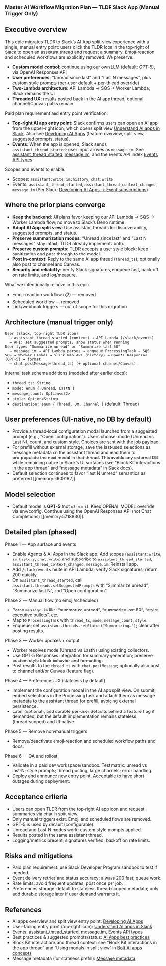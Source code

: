 ### Master AI Workflow Migration Plan — TLDR Slack App (Manual Trigger Only)

## Executive overview

This epic migrates TLDR to Slack’s AI App split‑view experience with a single, manual entry point: users click the TLDR icon in the top‑right of Slack to open an assistant thread and request a summary. Emoji‑reaction and scheduled workflows are explicitly removed. We preserve:
- **Custom model control**: continue using our own LLM (default: GPT‑5), via OpenAI Responses API
- **User preferences**: “Unread since last” and “Last N messages”, plus custom style prompts (per‑user default + per‑thread override)
- **Two‑Lambda architecture**: API Lambda → SQS → Worker Lambda; Slack remains the UI
- **Threaded UX**: results posted back in the AI app thread; optional channel/Canvas paths remain

Paid plan requirement and entry point verification:
- **Top‑right AI app entry point**: Slack confirms users can open an AI app from the upper‑right icon, which opens split view [Understand AI apps in Slack](https://slack.com/help/articles/33076000248851-Understand-AI-apps-in-Slack#chat-in-a-split-view). Also see [Developing AI Apps](https://api.slack.com/docs/apps/ai) (feature overview, split view, suggested prompts, status).
- **Events**: When the app is opened, Slack sends `assistant_thread_started`; user input arrives as `message.im`. See [assistant_thread_started](https://api.slack.com/events/assistant_thread_started), [message.im](https://api.slack.com/events/message.im), and the Events API index [Events API types](https://api.slack.com/events).

Scopes and events to enable:
- Scopes: `assistant:write`, `im:history`, `chat:write`
- Events: `assistant_thread_started`, `assistant_thread_context_changed`, `message.im`
(Per Slack: [Developing AI Apps → Event subscriptions](https://api.slack.com/docs/apps/ai))

## Where the prior plans converge
- **Keep the backend**: All plans favor keeping our API Lambda → SQS → Worker Lambda flow; no move to Slack’s Deno runtime.
- **Adopt AI App split view**: Use assistant threads for discoverability, suggested prompts, and status.
- **Preserve summarization modes**: “Unread since last” and “Last N messages” stay intact; TLDR already implements both.
- **Preserve custom prompts**: TLDR accepts a user style block; keep sanitization and pass through to the model.
- **Post in-context**: Reply to the same AI app thread (`thread_ts`), optionally also post to channel and Canvas.
- **Security and reliability**: Verify Slack signatures, enqueue fast, back off on rate limits, and log/measure.

What we intentionally remove in this epic
- Emoji‑reaction workflow (📋) — removed
- Scheduled workflow — removed
- Link/webhook triggers — out of scope for this migration

## Architecture (manual trigger only)
```
User (Slack, top‑right TLDR icon)
  → assistant_thread_started (context) → API Lambda (/slack/events)
  → API: set suggested prompts; show status when running
User types "Summarize unread" or "Summarize last 50"
  → message.im → API Lambda parses → enqueue ProcessingTask → SQS
SQS → Worker Lambda → Slack Web API (history) → OpenAI Responses (GPT‑5) → format
  → chat.postMessage(thread_ts) (+ optional channel/Canvas)
```

Internal task schema additions (modeled after earlier docs):
- `thread_ts: String`
- `mode: enum { Unread, LastN }`
- `message_count: Option<u32>`
- `style: Option<String>`
- `destination: enum { Thread, DM, Channel }` (default: Thread)

## User preferences (UI‑native, no DB by default)
- Provide a thread‑local configuration modal launched from a suggested prompt (e.g., “Open configuration”). Users choose: mode (Unread vs Last N), count, and custom style. Choices are sent with the job payload.
- For prefill without external storage, save the last‑used selections as message metadata on the assistant thread and read them to pre‑populate the next modal in that thread. This avoids any external DB while remaining native to Slack’s UI surfaces (see “Block Kit interactions in the app thread” and “message metadata” in Slack docs).
- Default selection continues to favor “last N unread” semantics as preferred [[memory:6609182]].

## Model selection
- Default model is **GPT‑5** (not `o3-mini`). Keep OPENAI_MODEL override via env/config. Continue using the OpenAI Responses API (not Chat Completions) [[memory:5718830]].

## Detailed plan (phased)

Phase 1 — App surface and events
- Enable Agents & AI Apps in the Slack app. Add scopes (`assistant:write`, `im:history`, `chat:write`) and subscribe to `assistant_thread_started`, `assistant_thread_context_changed`, `message.im`. Reinstall app.
- Add `/slack/events` route in API Lambda; verify Slack signatures; return 200 quickly.
- On `assistant_thread_started`, call `assistant.threads.setSuggestedPrompts` with “Summarize unread”, “Summarize last N”, and “Open configuration”.

Phase 2 — Manual flow (no emoji/scheduled)
- Parse `message.im` like: “summarize unread”, “summarize last 50”, “style: executive bullets”, etc.
- Map to `ProcessingTask` with `thread_ts`, `mode`, `message_count`, `style`.
- Enqueue; set `assistant.threads.setStatus("Summarizing…")`; clear after posting results.

Phase 3 — Worker updates + output
- Worker resolves mode (Unread vs LastN) using existing collectors.
- Use GPT‑5 Responses integration for summary generation; preserve custom style block behavior and formatting.
- Post results to the `thread_ts` with `chat.postMessage`; optionally also post to channel and/or Canvas (feature flag).

Phase 4 — Preferences UX (stateless by default)
- Implement the configuration modal in the AI app split view. On submit, embed selections in the ProcessingTask and attach them as message metadata to the assistant thread for prefill, avoiding external persistence.
- Later (optional), add durable per‑user defaults behind a feature flag if demanded, but the default implementation remains stateless (thread‑scoped) and UI‑native.

Phase 5 — Remove non‑manual triggers
- Remove/deactivate emoji‑reaction and scheduled workflow paths and docs.

Phase 6 — QA and rollout
- Validate in a paid dev workspace/sandbox. Test matrix: unread vs last‑N; style prompts; thread posting; large channels; error handling.
- Deploy and announce new entry point. Acceptable to have short outages during deployment.

## Acceptance criteria
- Users can open TLDR from the top‑right AI app icon and request summaries via chat in split view.
- Only manual triggers exist. Emoji and scheduled flows are removed.
- GPT‑5 is used by default (configurable).
- Unread and Last‑N modes work; custom style prompts applied.
- Results posted in the same assistant thread.
- Logging/metrics present; signatures verified; backoff on rate limits.

## Risks and mitigations
- Paid plan requirement: use Slack Developer Program sandbox to test if needed.
- Event delivery retries and status accuracy: always 200 fast; queue work.
- Rate limits: avoid frequent updates; post once per job.
- Preferences storage: default to stateless thread‑scoped metadata; only add durable storage later if user demand warrants it.

## References
- AI apps overview and split view entry point: [Developing AI Apps](https://api.slack.com/docs/apps/ai)
- User‑facing entry point (top‑right icon): [Understand AI apps in Slack](https://slack.com/help/articles/33076000248851-Understand-AI-apps-in-Slack#chat-in-a-split-view)
- Events: [assistant_thread_started](https://api.slack.com/events/assistant_thread_started), [message.im](https://api.slack.com/events/message.im), [Events API types](https://api.slack.com/events)
- Best practices & suggested prompts/status: [AI Apps best practices](https://api.slack.com/docs/apps/ai-best-practices)
- Block Kit interactions and thread context: see “Block Kit interactions in the app thread” and “Using modals in split view” in [Bolt AI apps concepts](https://docs.slack.dev/tools/bolt-python/concepts/ai-apps)
- Message metadata (for stateless prefill): [Message metadata](https://docs.slack.dev/messaging/message-metadata)
